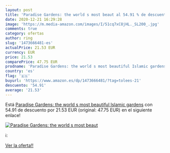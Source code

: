 ```yaml
---
layout: post
title: 'Paradise Gardens: the world s most beaut al 54.91 % de descuento'
date: 2020-12-21 16:29:28
image: 'https://m.media-amazon.com/images/I/51cq7xC8jHL._SL200_.jpg'
comments: true
category: ofertas
author: ring
slug: '1473666481-es'
actualPrice: 21.53 EUR
currency: EUR
price: 21.53
comparePrice: 47.75 EUR
prodname: 'Paradise Gardens: the world s most beautiful Islamic gardens'
country: 'es'
flag: '🇪🇸'
buyurl: 'https://www.amazon.es/dp/1473666481/?tag=tolees-21'
descuento: '54.91'
average: '21.53'
---
```


Está [Paradise Gardens: the world s most beautiful Islamic gardens](https://www.amazon.es/dp/1473666481/?tag=tolees-21) con 54.91 de descuento por 21.53 EUR (original: 47.75 EUR) en el siguiente enlace!

[![Paradise Gardens: the world s most beaut](https://m.media-amazon.com/images/I/51cq7xC8jHL._SL200_.jpg)](https://www.amazon.es/dp/1473666481/?tag=tolees-21)

ℹ️:


[Ver la oferta!!](https://www.amazon.es/dp/1473666481/?tag=tolees-21)
